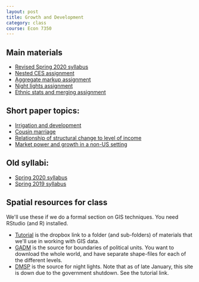 ```yaml
---
layout: post
title: Growth and Development
category: class
course: Econ 7350
---
```


## Main materials
- [Revised Spring 2020 syllabus](/assets/class/ec7350-s20_revised_syl.pdf)
- [Nested CES assignment](/assets/class/ec7350-hw-nested-prod.pdf)
- [Aggregate markup assignment](/assets/class/ec7350-hw-aggregate-markup.pdf)
- [Night lights assignment](/assets/class/ec7340-Ethnic-Stats.pdf)
- [Ethnic stats and merging assignment](/assets/class/ec7340-Ethnic-Stats.pdf)

## Short paper topics:
- [Irrigation and development](/assets/class/ec7340-paper-irrigation.pdf)
- [Cousin marriage](/assets/class/ec7340-paper-cousins.pdf)
- [Relationship of structural change to level of income](/assets/class/ec7350-paper-structural.pdf)
- [Market power and growth in a non-US setting](/assets/class/ec7350-paper-nonUS-power.pdf)

## Old syllabi:
- [Spring 2020 syllabus](/assets/class/ec7350-s20_syl.pdf)
- [Spring 2019 syllabus](/assets/class/ec7340-s19_syl.pdf)

## Spatial resources for class
We'll use these if we do a formal section on GIS techniques. You need RStudio (and R) installed. 

- [Tutorial](https://www.dropbox.com/sh/8ani76lp0yeiae5/AACTX9DfRgBXDdXYRNpkMRbRa?dl=0) is the dropbox link to a folder (and sub-folders) of materials that we'll use in working with GIS data. 
- [GADM](https://gadm.org/download_world.html) is the source for boundaries of political units. You want to download the whole world, and have separate shape-files for each of the different levels.
- [DMSP](https://ngdc.noaa.gov/eog/dmsp/downloadV4composites.html) is the source for night lights. Note that as of late January, this site is down due to the government shutdown. See the tutorial link.